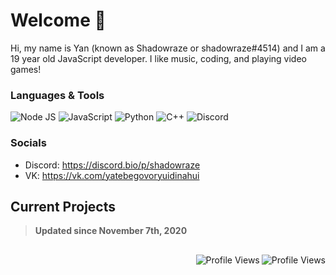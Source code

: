 # Welcome 👋



Hi, my name is Yan (known as Shadowraze or shadowraze#4514) and I am a 19 year old JavaScript developer. I like music, coding, and playing video games!

### Languages & Tools
<img alt="Node JS" src="https://img.shields.io/badge/-Node%20JS-43853d?style=flat-square&logo=Node.js&logoColor=white" /> <img alt="JavaScript" src="https://img.shields.io/badge/-JavaScript-edb200?style=flat-square&logo=javascript&logoColor=white" /> <img alt="Python" src="https://img.shields.io/badge/-Python-397ab2?style=flat-square&logo=Python&logoColor=white" /> <img alt="C++" src="https://img.shields.io/badge/-C++-6294cb?style=flat-square&logo=C%2B%2B&logoColor=white" /> <img alt="Discord" src="https://img.shields.io/badge/-Discord-36393F?style=flat-square&logo=discord&logoColor=white" />

### Socials
- Discord: https://discord.bio/p/shadowraze
- VK: https://vk.com/yatebegovoryuidinahui

## Current Projects
> **Updated since November 7th, 2020**


##

<img align="right" src="https://komarev.com/ghpvc/?username=SocketSomeone&label=💖" alt="Profile Views"/>
<img align="right" src="https://komarev.com/ghpvc/?username=shadowrazeq&label=💖" alt="Profile Views"/>

